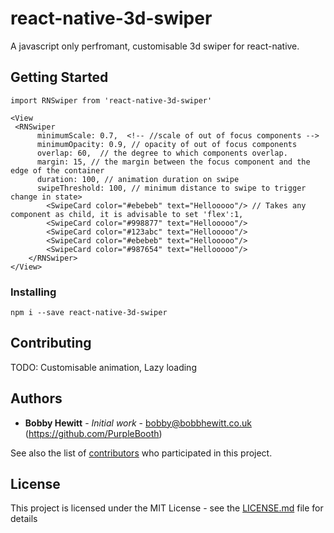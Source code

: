 # react-native-3d-swiper

A javascript only perfromant, customisable 3d swiper for react-native.  

## Getting Started

```
import RNSwiper from 'react-native-3d-swiper'

<View
 <RNSwiper
      minimumScale: 0.7,  <!-- //scale of out of focus components -->
      minimumOpacity: 0.9, // opacity of out of focus components
      overlap: 60,  // the degree to which components overlap.  
      margin: 15, // the margin between the focus component and the edge of the container
      duration: 100, // animation duration on swipe
      swipeThreshold: 100, // minimum distance to swipe to trigger change in state>
        <SwipeCard color="#ebebeb" text="Hellooooo"/> // Takes any component as child, it is advisable to set 'flex':1, 
        <SwipeCard color="#998877" text="Hellooooo"/>
        <SwipeCard color="#123abc" text="Hellooooo"/>
        <SwipeCard color="#ebebeb" text="Hellooooo"/>
        <SwipeCard color="#987654" text="Hellooooo"/>
    </RNSwiper>
</View>
```

### Installing

```
npm i --save react-native-3d-swiper
```


## Contributing

TODO: Customisable animation, Lazy loading


## Authors

* **Bobby Hewitt** - *Initial work* - <bobby@bobbhewitt.co.uk> (https://github.com/PurpleBooth)

See also the list of [contributors](https://github.com/Bobby-hewitt/react-native-3d-swiper) who participated in this project.

## License

This project is licensed under the MIT License - see the [LICENSE.md](LICENSE.md) file for details

